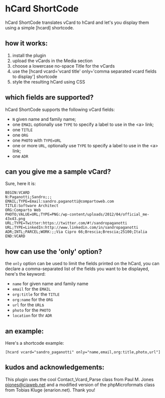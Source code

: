 # hCard ShortCode
hCard ShortCode translates vCard to hCard and let's you display them using a simple [hcard] shortcode.

## how it works:
1. install the plugin
2. upload the vCards in the Media section
3. choose a lowercase no-space Title for the vCards
4. use the [hcard vcard='vcard title' only='comma separated vcard fields to display'] shortcode 
5. style the resulting hCard using CSS

## which fields are supported?
hCard ShortCode supports the following vCard fields:

* `N` given name and family name;
* one `EMAIL` optionally use `TYPE` to specify a label to use in the &lt;a&gt; link;
* one `TITLE`
* one `ORG`
* one `PHOTO` with `TYPE=URL`
* one or more `URL`, optionally use `TYPE` to specify a label to use in the &lt;a&gt; link;
* one `ADR`

## can you give me a sample vCard?
Sure, here it is:

    BEGIN:VCARD
    N:Paganotti;Sandro;;;
    EMAIL;TYPE=Email:sandro.paganotti@compartoweb.com
    TITLE:Software Architect
    ORG:Comparto Web
    PHOTO;VALUE=URL;TYPE=PNG:/wp-content/uploads/2012/04/official_me-43x43.png
    URL;TYPE=Twitter:https://twitter.com/#!/sandropaganotti
    URL;TYPE=LinkedIn:http://www.linkedin.com/in/sandropaganotti
    ADR;INTL;PARCEL;WORK:;;Via Cipro 66;Brescia;Brescia;25100;Italia
    END:VCARD

## how can use the 'only' option?
the `only` option can be used to limit the fields printed on the hCard, you
can declare a comma-separated list of the fields you want to be displayed, here's the
keyword:

* `name` for given name and family name
* `email` for the `EMAIL`
* `org:title` for the `TITLE` 
* `org:name` for the `ORG`
* `url` for the `URL`s
* `photo` for the `PHOTO`
* `location` for thr `ADR`

## an example:
Here's a shortcode example:

    [hcard vcard="sandro_paganotti" only="name,email,org:title,photo,url"]

## kudos and acknowledgements:
This plugin uses the cool Contact_Vcard_Parse class from Paul M. Jones <pjones@ciaweb.net> and a modified version of the phpMicroformats class from Tobias Kluge (enarion.net). Thank you!